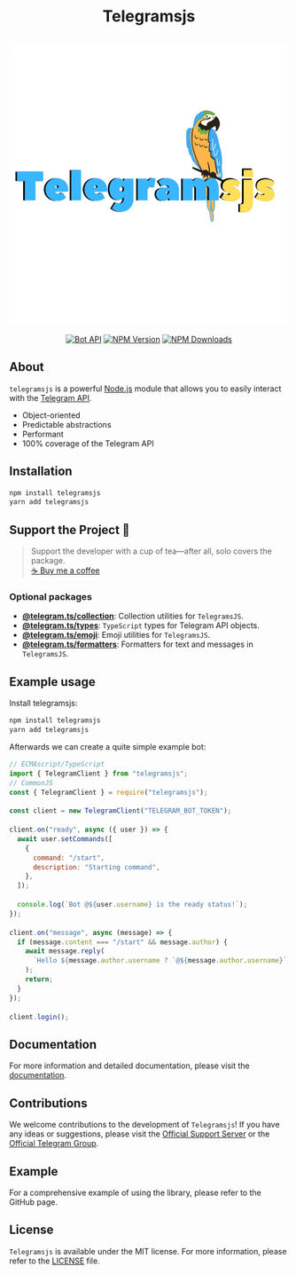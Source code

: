 <div align="center">
  <h1>Telegramsjs</h1><br>
  <img src="https://raw.githubusercontent.com/Sempai-07/Telegramsjs/main/docs/avatar.png"><br>

[![Bot API](https://img.shields.io/badge/Bot%20API-v.9.0-00aced.svg?style=flat-square&logo=telegram)](https://core.telegram.org/bots/api)
[![NPM Version](https://img.shields.io/npm/v/telegramsjs.svg?maxAge=3600)](https://www.npmjs.com/package/telegramsjs)
[![NPM Downloads](https://img.shields.io/npm/dt/telegramsjs.svg?maxAge=3600)](https://www.npmjs.com/package/telegramsjs)

</div>

## About

`telegramsjs` is a powerful [Node.js](https://nodejs.org) module that allows you to easily interact with the
[Telegram API](https://core.telegram.org/bots).

- Object-oriented
- Predictable abstractions
- Performant
- 100% coverage of the Telegram API

## Installation

```sh
npm install telegramsjs
yarn add telegramsjs
```

## Support the Project 💖

> Support the developer with a cup of tea—after all, solo covers the package.  
> [☕ Buy me a coffee](https://send.monobank.ua/jar/AXsVZde3Lc)

### Optional packages

- **[@telegram.ts/collection](https://github.com/telegramsjs/collection)**: Collection utilities for `TelegramsJS`.
- **[@telegram.ts/types](https://github.com/telegramsjs/types)**: `TypeScript` types for Telegram API objects.
- **[@telegram.ts/emoji](https://github.com/telegramsjs/emoji)**: Emoji utilities for `TelegramsJS`.
- **[@telegram.ts/formatters](https://github.com/telegramsjs/formatters)**: Formatters for text and messages in `TelegramsJS`.

## Example usage

Install telegramsjs:

```sh
npm install telegramsjs
yarn add telegramsjs
```

Afterwards we can create a quite simple example bot:

```js
// ECMAscript/TypeScript
import { TelegramClient } from "telegramsjs";
// CommonJS
const { TelegramClient } = require("telegramsjs");

const client = new TelegramClient("TELEGRAM_BOT_TOKEN");

client.on("ready", async ({ user }) => {
  await user.setCommands([
    {
      command: "/start",
      description: "Starting command",
    },
  ]);

  console.log(`Bot @${user.username} is the ready status!`);
});

client.on("message", async (message) => {
  if (message.content === "/start" && message.author) {
    await message.reply(
      `Hello ${message.author.username ? `@${message.author.username}` : message.author.firstName}!`,
    );
    return;
  }
});

client.login();
```

## Documentation

For more information and detailed documentation, please visit the [documentation](https://docs-telegramsjs.vercel.app/).

## Contributions

We welcome contributions to the development of `Telegramsjs`! If you have any ideas or suggestions, please visit the [Official Support Server](https://discord.gg/j8G7jhHMbs) or the [Official Telegram Group](https://t.me/sempaika_telegramsjs).

## Example

For a comprehensive example of using the library, please refer to the GitHub page.

## License

`Telegramsjs` is available under the MIT license. For more information, please refer to the [LICENSE](https://github.com/Sempai-07/Telegramsjs/blob/main/LICENSE) file.
